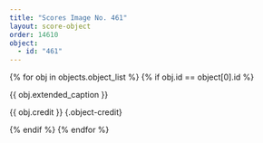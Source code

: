 ```yaml
---
title: "Scores Image No. 461"
layout: score-object
order: 14610
object:
  - id: "461"
---
```


{% for obj in objects.object_list %}
{% if obj.id == object[0].id %}

{{ obj.extended_caption }}

{{ obj.credit }} {.object-credit}

{% endif %}
{% endfor %}
